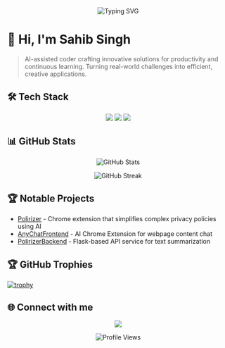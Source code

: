 <div align="center">
  <img src="https://readme-typing-svg.demolab.com?font=Fira+Code&pause=1000&color=2196F3&center=true&vCenter=true&width=435&lines=AI-assisted+coder;Full+Stack+Developer;Always+learning+new+things" alt="Typing SVG" />
</div>

# 👋 Hi, I'm Sahib Singh

> AI-assisted coder crafting innovative solutions for productivity and continuous learning. Turning real-world challenges into efficient, creative applications.

## 🛠️ Tech Stack

<p align="center">
  <img src="https://img.shields.io/badge/Python-3776AB?style=for-the-badge&logo=python&logoColor=white" />
  <img src="https://img.shields.io/badge/JavaScript-F7DF1E?style=for-the-badge&logo=javascript&logoColor=black" />
  <img src="https://img.shields.io/badge/Flask-000000?style=for-the-badge&logo=flask&logoColor=white" />
  <!-- Add more relevant tech badges -->
</p>

## 📊 GitHub Stats

<p align="center">
  <img src="https://github-readme-stats.vercel.app/api?username=sahaib&show_icons=true&theme=tokyonight" alt="GitHub Stats" />
</p>

<p align="center">
  <img src="https://github-readme-streak-stats.herokuapp.com/?user=sahaib&theme=tokyonight" alt="GitHub Streak" />
</p>


## 🏆 Notable Projects

- [Polirizer](https://github.com/sahaib/Polirizer) - Chrome extension that simplifies complex privacy policies using AI
- [AnyChatFrontend](https://github.com/sahaib/AnyChatFrontend) - AI Chrome Extension for webpage content chat
- [PolirizerBackend](https://github.com/sahaib/PolirizerBackend) - Flask-based API service for text summarization

## 🏆 GitHub Trophies
[![trophy](https://github-profile-trophy.vercel.app/?username=sahaib&theme=onedark)](https://github.com/ryo-ma/github-profile-trophy)

## 🌐 Connect with me

<p align="center">
  <a href="https://instagram.com/igsahaib"><img src="https://img.shields.io/badge/Instagram-E4405F?style=for-the-badge&logo=instagram&logoColor=white" /></a>
  <!-- Add more social links -->
</p>

<div align="center">
  <img src="https://komarev.com/ghpvc/?username=sahaib&color=blueviolet" alt="Profile Views" />
</div>


